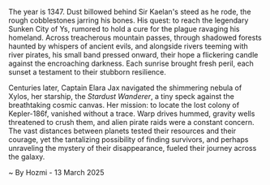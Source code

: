 
The year is 1347.  Dust billowed behind Sir Kaelan's steed as he rode, the rough cobblestones jarring his bones.  His quest: to reach the legendary Sunken City of Ys, rumored to hold a cure for the plague ravaging his homeland.  Across treacherous mountain passes, through shadowed forests haunted by whispers of ancient evils, and alongside rivers teeming with river pirates, his small band pressed onward, their hope a flickering candle against the encroaching darkness. Each sunrise brought fresh peril, each sunset a testament to their stubborn resilience.

Centuries later, Captain Elara Jax navigated the shimmering nebula of Xylos, her starship, the *Stardust Wanderer*, a tiny speck against the breathtaking cosmic canvas.  Her mission: to locate the lost colony of Kepler-186f, vanished without a trace.  Warp drives hummed, gravity wells threatened to crush them, and alien pirate raids were a constant concern.  The vast distances between planets tested their resources and their courage, yet the tantalizing possibility of finding survivors, and perhaps unraveling the mystery of their disappearance, fueled their journey across the galaxy.

~ By Hozmi - 13 March 2025
